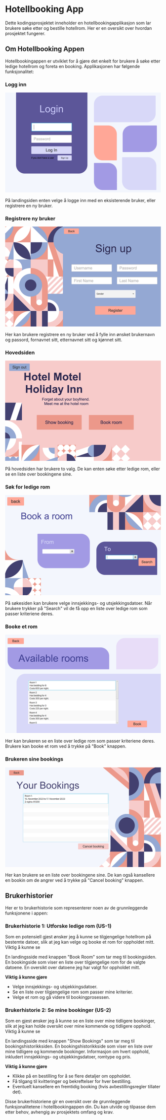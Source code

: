 # Hotellbooking App

Dette kodingsprosjektet inneholder en hotellbookingapplikasjon som lar brukere søke etter og bestille hotellrom. Her er en oversikt over hvordan prosjektet fungerer.

## Om Hotellbooking Appen

Hotellbookingappen er utviklet for å gjøre det enkelt for brukere å søke etter ledige hotellrom og foreta en booking. Applikasjonen har følgende funksjonalitet:

### Logg inn

![Login Screen](../img/login.png)

På landingsiden enten velge å logge inn med en eksisterende bruker, eller registrere en ny bruker.

### Registrere ny bruker

![Register Screen](../img/register.png)

Her kan brukere registrere en ny bruker ved å fylle inn ønsket brukernavn og passord, fornavnet sitt, etternavnet sitt og kjønnet sitt.

### Hovedsiden

![Home Screen](../img/mainMenu.png)

På hovedsiden har brukere to valg. De kan enten søke etter ledige rom, eller se en liste over bookingene sine.

### Søk for ledige rom

![Search Screen](../img/searchForRooms.png)

På søkesiden kan brukere velge innsjekkings- og utsjekkingsdatoer. Når brukere trykker på "Search" vil de få opp en liste over ledige rom som passer kriteriene deres.

### Booke et rom

![Book Room Screen](../img/availableRooms.png)

Her kan brukeren se en liste over ledige rom som passer kriteriene deres. Brukere kan booke et rom ved å trykke på "Book" knappen.

### Brukeren sine bookings

![User Bookings Screen](../img/userBookings.png)

Her kan brukere se en liste over bookingene sine. De kan også kansellere en bookin om de angrer ved å trykke på "Cancel booking" knappen.

## Brukerhistorier

Her er to brukerhistorie som representerer noen av de grunnleggende funksjonene i appen:

### Brukerhistorie 1: Utforske ledige rom (US-1)

Som en potensiell gjest ønsker jeg å kunne se tilgjengelige hotellrom på bestemte datoer, slik at jeg kan velge og booke et rom for oppholdet mitt.
Viktig å kunne se

En landingsside med knappen "Book Room" som tar meg til bookingsiden.
En bookingside som viser en liste over tilgjengelige rom for de valgte datoene.
En oversikt over datoene jeg har valgt for oppholdet mitt.

**Viktig å kunne gjøre**

- Velge innsjekkings- og utsjekkingsdatoer.
- Se en liste over tilgjengelige rom som passer mine kriterier.
- Velge et rom og gå videre til bookingprosessen.

### Brukerhistorie 2: Se mine bookinger (US-2)

Som en gjest ønsker jeg å kunne se en liste over mine tidligere bookinger, slik at jeg kan holde oversikt over mine kommende og tidligere opphold.
Viktig å kunne se

En landingsside med knappen "Show Bookings" som tar meg til bookingshistorikksiden.
En bookingshistorikkside som viser en liste over mine tidligere og kommende bookinger.
Informasjon om hvert opphold, inkludert innsjekkings- og utsjekkingsdatoer, romtype og pris.

**Viktig å kunne gjøre**

- Klikke på en bestilling for å se flere detaljer om oppholdet.
- Få tilgang til kvitteringer og bekreftelser for hver bestilling.
- Eventuelt kansellere en fremtidig booking (hvis avbestillingsregler tillater det).

Disse brukerhistoriene gir en oversikt over de grunnleggende funksjonalitetene i hotellbookingappen din. Du kan utvide og tilpasse dem etter behov, avhengig av prosjektets omfang og krav.
